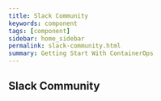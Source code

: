 ```yaml
---
title: Slack Community  
keywords: component
tags: [component]
sidebar: home_sidebar
permalink: slack-community.html
summary: Getting Start With ContainerOps 
---
```


## Slack Community